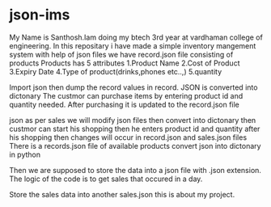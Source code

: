 # json-ims
My Name is Santhosh.Iam doing my btech 3rd year at vardhaman college of engineering.
In this repositary i have made a simple inventory mangement system with help of json files
we have record.json file consisting of products
Products has 5 attributes
1.Product Name
2.Cost of Product
3.Expiry Date
4.Type of product(drinks,phones etc..,)
5.quantity

Import json then dump the record values in record.
JSON is converted into dictonary
The custmor can purchase items by entering product id and quantity needed.
After purchasing it is updated to the record.json file

json as per sales we will modify json files then convert into dictonary then custmor can start his shopping then he enters product id and quantity after his shopping then changes will occur in record.json and sales.json files There is a records.json file of available products convert json into dictonary in python

Then we are supposed to store the data into a json file with .json extension. The logic of the code is to get sales that occured in a day.

Store the sales data into another sales.json
 this is about my project.

